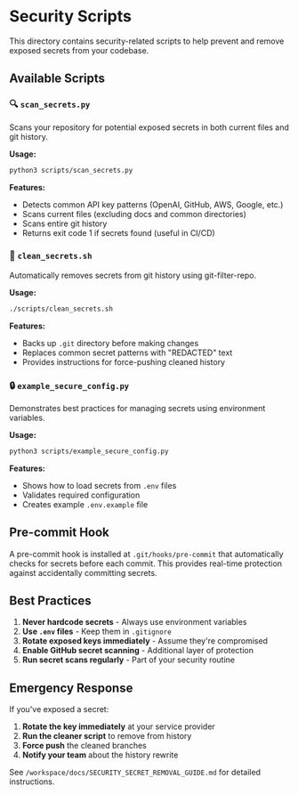 # Security Scripts

This directory contains security-related scripts to help prevent and remove exposed secrets from your codebase.

## Available Scripts

### 🔍 `scan_secrets.py`
Scans your repository for potential exposed secrets in both current files and git history.

**Usage:**
```bash
python3 scripts/scan_secrets.py
```

**Features:**
- Detects common API key patterns (OpenAI, GitHub, AWS, Google, etc.)
- Scans current files (excluding docs and common directories)
- Scans entire git history
- Returns exit code 1 if secrets found (useful in CI/CD)

### 🧹 `clean_secrets.sh`
Automatically removes secrets from git history using git-filter-repo.

**Usage:**
```bash
./scripts/clean_secrets.sh
```

**Features:**
- Backs up `.git` directory before making changes
- Replaces common secret patterns with "REDACTED" text
- Provides instructions for force-pushing cleaned history

### 🔒 `example_secure_config.py`
Demonstrates best practices for managing secrets using environment variables.

**Usage:**
```bash
python3 scripts/example_secure_config.py
```

**Features:**
- Shows how to load secrets from `.env` files
- Validates required configuration
- Creates example `.env.example` file

## Pre-commit Hook

A pre-commit hook is installed at `.git/hooks/pre-commit` that automatically checks for secrets before each commit. This provides real-time protection against accidentally committing secrets.

## Best Practices

1. **Never hardcode secrets** - Always use environment variables
2. **Use `.env` files** - Keep them in `.gitignore`
3. **Rotate exposed keys immediately** - Assume they're compromised
4. **Enable GitHub secret scanning** - Additional layer of protection
5. **Run secret scans regularly** - Part of your security routine

## Emergency Response

If you've exposed a secret:

1. **Rotate the key immediately** at your service provider
2. **Run the cleaner script** to remove from history
3. **Force push** the cleaned branches
4. **Notify your team** about the history rewrite

See `/workspace/docs/SECURITY_SECRET_REMOVAL_GUIDE.md` for detailed instructions.
